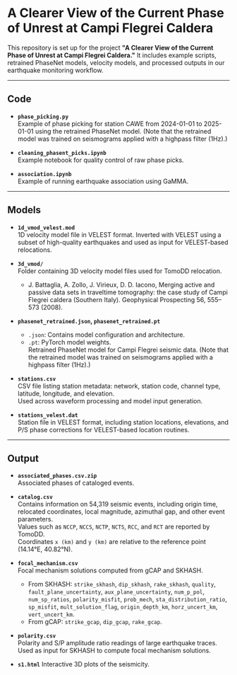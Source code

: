 # A Clearer View of the Current Phase of Unrest at Campi Flegrei Caldera

This repository is set up for the project **"A Clearer View of the Current Phase of Unrest at Campi Flegrei Caldera."** It includes example scripts, retrained PhaseNet models, velocity models, and processed outputs in our earthquake monitoring workflow.

---

## Code

- **`phase_picking.py`**  
  Example of phase picking for station CAWE from 2024-01-01 to 2025-01-01 using the retrained PhaseNet model. (Note that the retrained model was trained on seismograms applied with a highpass filter (1Hz).)

- **`cleaning_phasent_picks.ipynb`**  
  Example notebook for quality control of raw phase picks.

- **`association.ipynb`**  
  Example of running earthquake association using GaMMA.

---

## Models

- **`1d_vmod_velest.mod`**  
  1D velocity model file in VELEST format. Inverted with VELEST using a subset of high-quality earthquakes and used as input for VELEST-based relocations.

- **`3d_vmod/`**  
  Folder containing 3D velocity model files used for TomoDD relocation.
  - J. Battaglia, A. Zollo, J. Virieux, D. D. Iacono, Merging active and passive data sets in traveltime tomography: the case study of Campi Flegrei caldera (Southern Italy). Geophysical Prospecting 56, 555–573 (2008).


- **`phasenet_retrained.json`, `phasenet_retrained.pt`**  
  - `.json`: Contains model configuration and architecture.  
  - `.pt`: PyTorch model weights.  
  Retrained PhaseNet model for Campi Flegrei seismic data. (Note that the retrained model was trained on seismograms applied with a highpass filter (1Hz).)

- **`stations.csv`**  
  CSV file listing station metadata: network, station code, channel type, latitude, longitude, and elevation.  
  Used across waveform processing and model input generation.  

- **`stations_velest.dat`**  
  Station file in VELEST format, including station locations, elevations, and P/S phase corrections for VELEST-based location routines.

---

## Output

- **`associated_phases.csv.zip`**  
  Associated phases of cataloged events.

- **`catalog.csv`**  
  Contains information on 54,319 seismic events, including origin time, relocated coordinates, local magnitude, azimuthal gap, and other event parameters.  
  Values such as `NCCP`, `NCCS`, `NCTP`, `NCTS`, `RCC`, and `RCT` are reported by TomoDD.  
  Coordinates `x (km)` and `y (km)` are relative to the reference point (14.14°E, 40.82°N).

- **`focal_mechanism.csv`**  
  Focal mechanism solutions computed from gCAP and SKHASH.  
  - From SKHASH: `strike_skhash`, `dip_skhash`, `rake_skhash`, `quality`, `fault_plane_uncertainty`, `aux_plane_uncertainty`, `num_p_pol`, `num_sp_ratios`, `polarity_misfit`, `prob_mech`, `sta_distribution_ratio`, `sp_misfit`, `mult_solution_flag`, `origin_depth_km`, `horz_uncert_km`, `vert_uncert_km`.  
  - From gCAP: `strike_gcap`, `dip_gcap`, `rake_gcap`.

- **`polarity.csv`**  
  Polarity and S/P amplitude ratio readings of large earthquake traces.  
  Used as input for SKHASH to compute focal mechanism solutions.

- **`s1.html`**
  Interactive 3D plots of the seismicity. 
